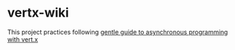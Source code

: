 # vertx-wiki

This project practices following [gentle guide to asynchronous programming with vert.x](https://vertx.io/docs/guide-for-java-devs)


